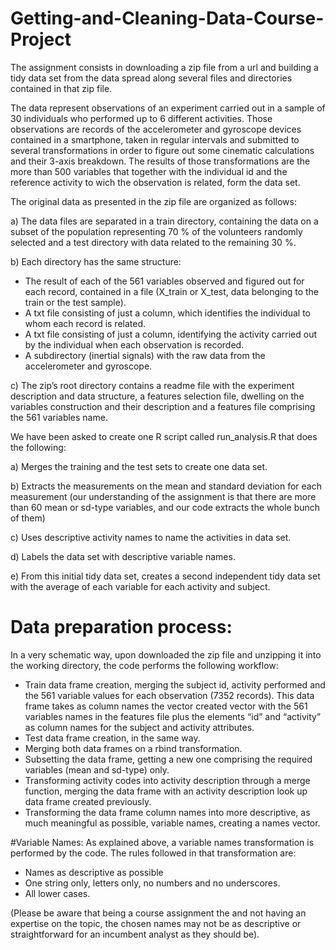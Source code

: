 # Getting-and-Cleaning-Data-Course-Project
The assignment consists in downloading a zip file from a url and building a tidy data set from the data spread along several files and directories contained in that zip file.
	
The data represent observations of an experiment carried out in a sample of 30 individuals who performed up to 6 different activities. Those observations are records of the accelerometer and gyroscope devices contained in a smartphone, taken in regular intervals and submitted to several transformations in order to figure out some cinematic calculations and their 3-axis breakdown. The results of those transformations are the more than 500 variables that together with the individual id and the reference activity to wich the observation is related, form the data set.

The original data as presented in the zip file are organized as follows:

a)	The data files are separated in a train directory, containing the data on a subset of the population representing 70 % of the volunteers randomly selected and a test directory with data related to the remaining 30 %.

b)	Each directory has the same structure:
* The result of each of the 561 variables observed and figured out for each record, contained in a file (X_train or X_test, data belonging to the train or the test sample). 
* A txt file consisting of just a column, which identifies the individual to whom each record is related.
* A txt file consisting of just a column, identifying the activity carried out by the individual when each observation is recorded.
* A subdirectory (inertial signals) with the raw data from the accelerometer and gyroscope.

c)	The zip’s root directory contains a readme file with the experiment description and data structure, a features selection file, dwelling on the variables construction and their description and a features file comprising the 561 variables name.

We have been asked to create one R script called run_analysis.R that does the following:

a)	Merges the training and the test sets to create one data set.

b)	Extracts the measurements on the mean and standard deviation for each measurement (our understanding of the assignment is that there are more than 60 mean or sd-type variables, and our code extracts the whole bunch of them)

c)	Uses descriptive activity names to name the activities in data set.

d)	Labels the data set with descriptive variable names.


e)	From this initial tidy data set, creates a second independent tidy data set with the average of each variable for each activity and subject.

# Data preparation process:

In a very schematic way, upon downloaded the zip file and unzipping it into the working directory, the code performs the following workflow:

* Train data frame creation, merging the subject id, activity performed and the 561 variable values for each observation (7352 records). This data frame takes as column names the vector created vector with the 561 variables names in the features file plus the elements “id” and “activity” as column names for the subject and activity attributes.
* Test data frame creation, in the same way.
* Merging both data frames on a rbind transformation.
* Subsetting the data frame, getting a new one comprising the required variables (mean and sd-type) only.
* Transforming activity codes into activity description through a merge function, merging the data frame with an activity description look up data frame created previously.
* Transforming the data frame column names into more descriptive, as much meaningful as possible, variable names, creating a names vector.

#Variable Names:
As explained above, a variable names transformation is performed by the code. The rules followed in that transformation are:
* Names as descriptive as possible
* One string only, letters only, no numbers and no underscores.
* All lower cases.

(Please be aware that being a course assignment the and not having an expertise on the topic, the chosen names may not be as descriptive or straightforward for an incumbent analyst as they should be).

